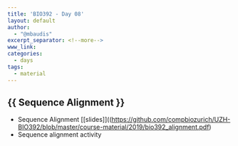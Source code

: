 ```yaml
---
title: 'BIO392 - Day 08'
layout: default
author:
  - "@mbaudis"
excerpt_separator: <!--more-->
www_link: 
categories:
  - days
tags:
  - material
---
```


## {{ Sequence Alignment }}

<!--more-->

 - Sequence Alignment [[slides]]((https://github.com/compbiozurich/UZH-BIO392/blob/master/course-material/2019/bio392_alignment.pdf)
 - Sequence alignment activity
